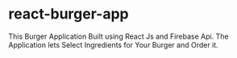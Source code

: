 # react-burger-app
This Burger Application Built using React Js and  Firebase Api. The Application lets Select Ingredients for Your Burger and Order it. 
